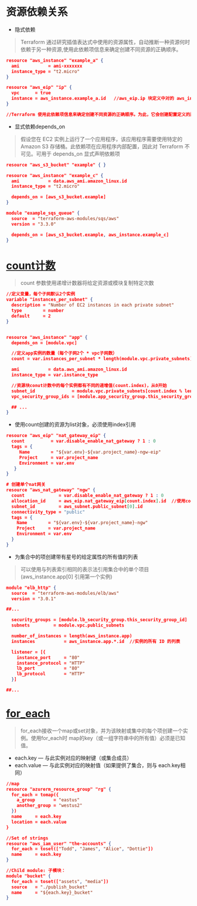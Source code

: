 # 资源依赖关系
* 隐式依赖
>Terraform 通过研究插值表达式中使用的资源属性，自动推断一种资源何时依赖于另一种资源,使用此依赖项信息来确定创建不同资源的正确顺序。
```json
resource "aws_instance" "example_a" {
  ami           = ami-xxxxxxx
  instance_type = "t2.micro"
}

resource "aws_eip" "ip" {
  vpc      = true
  instance = aws_instance.example_a.id   //aws_eip.ip 块定义中对的 aws_instance.example_a.id 引用创建了一个隐式依赖关系
}

//Terraform 使用此依赖项信息来确定创建不同资源的正确顺序。为此，它会创建配置定义的所有资源的依赖关系图。在上面的示例中，Terraform 知道必须在弹性 IP 之前创建 EC2 实例。
```

* 显式依赖depends_on
>假设您在 EC2 实例上运行了一个应用程序，该应用程序需要使用特定的 Amazon S3 存储桶。此依赖项在应用程序内部配置，因此对 Terraform 不可见。可用于 depends_on 显式声明依赖项
```json
resource "aws_s3_bucket" "example" { }

resource "aws_instance" "example_c" {
  ami           = data.aws_ami.amazon_linux.id
  instance_type = "t2.micro"

  depends_on = [aws_s3_bucket.example]
}

module "example_sqs_queue" {
  source  = "terraform-aws-modules/sqs/aws"
  version = "3.3.0"

  depends_on = [aws_s3_bucket.example, aws_instance.example_c]
}

```

# [count计数](https://developer.hashicorp.com/terraform/tutorials/configuration-language/count)
>count 参数使用递增计数器将给定资源或模块复制特定次数
```json
//定义变量，每个子网默认2个实例
variable "instances_per_subnet" {
  description = "Number of EC2 instances in each private subnet"
  type        = number
  default     = 2
}


resource "aws_instance" "app" {
  depends_on = [module.vpc]

  //定义app实例的数量（每个子网2个 * vpc子网数）
  count = var.instances_per_subnet * length(module.vpc.private_subnets)

  ami           = data.aws_ami.amazon_linux.id
  instance_type = var.instance_type

  //资源块conut计数中的每个实例都有不同的递增值(count.index)，从0开始
  subnet_id              = module.vpc.private_subnets[count.index % length(module.vpc.private_subnets)]  //使用 count.index 和 模除法将每个实例分配给私有子网
  vpc_security_group_ids = [module.app_security_group.this_security_group_id]

  ## ...
}
```

* 使用count创建的资源为list对象，必须使用index引用
```json
resource "aws_eip" "nat_gateway_eip" {
  count          = var.disable_enable_nat_gateway ? 1 : 0
  tags = {
     Name        = "${var.env}-${var.project_name}-ngw-eip"
     Project     = var.project_name
     Environment = var.env
   }
}

# 创建单个nat网关
resource "aws_nat_gateway" "ngw" {
  count             = var.disable_enable_nat_gateway ? 1 : 0
  allocation_id     = aws_eip.nat_gateway_eip[count.index].id  //使用count创建的资源为list对象，必须使用index引用
  subnet_id         = aws_subnet.public_subnet[0].id
  connectivity_type = "public"
  tags = {
    Name        = "${var.env}-${var.project_name}-ngw"
    Project     = var.project_name
    Environment = var.env
  }
}
```

* 为集合中的项创建带有星号的给定属性的所有值的列表
>可以使用与列表索引相同的表示法引用集合中的单个项目(aws_instance.app[0] 引用第一个实例)
```json
module "elb_http" {
  source  = "terraform-aws-modules/elb/aws"
  version = "3.0.1"

##...

  security_groups = [module.lb_security_group.this_security_group_id]
  subnets         = module.vpc.public_subnets

  number_of_instances = length(aws_instance.app)
  instances           = aws_instance.app.*.id  //实例的所有 ID 的列表

  listener = [{
    instance_port     = "80"
    instance_protocol = "HTTP"
    lb_port           = "80"
    lb_protocol       = "HTTP"
  }]

##...
```

# [for_each](https://developer.hashicorp.com/terraform/language/meta-arguments/for_each)
>for_each接收一个map或set对象，并为该映射或集中的每个项创建一个实例。使用for_each时 map的key（或一组字符串中的所有值）必须是已知值。
  * each.key — 与此实例对应的映射键（或集合成员）
  * each.value — 与此实例对应的映射值（如果提供了集合，则与 each.key相同） 
```json
//map
resource "azurerm_resource_group" "rg" {
  for_each = tomap({
    a_group       = "eastus"
    another_group = "westus2"
  })
  name     = each.key
  location = each.value
}

//Set of strings
resource "aws_iam_user" "the-accounts" {
  for_each = toset(["Todd", "James", "Alice", "Dottie"])
  name     = each.key
}

//Child module: 子模块：
module "bucket" {
  for_each = toset(["assets", "media"])
  source   = "./publish_bucket"
  name     = "${each.key}_bucket"
}

```
